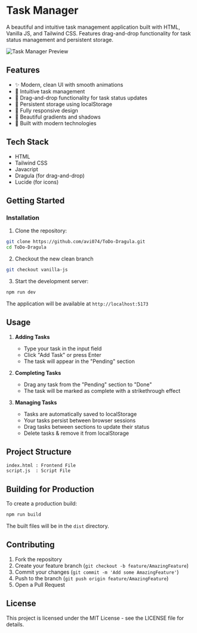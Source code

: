 # Task Manager

A beautiful and intuitive task management application built with HTML, Vanilla JS, and Tailwind CSS. Features drag-and-drop functionality for task status management and persistent storage.

![Task Manager Preview](https://images.unsplash.com/photo-1484480974693-6ca0a78fb36b?auto=format&fit=crop&q=80&w=2072)

## Features

- ✨ Modern, clean UI with smooth animations
- 🎯 Intuitive task management
- 🔄 Drag-and-drop functionality for task status updates
- 💾 Persistent storage using localStorage
- 📱 Fully responsive design
- 🎨 Beautiful gradients and shadows
- 🚀 Built with modern technologies

## Tech Stack

- HTML
- Tailwind CSS
- Javacript
- Dragula (for drag-and-drop)
- Lucide (for icons)

## Getting Started


### Installation

1. Clone the repository:
```bash
git clone https://github.com/avi074/ToDo-Dragula.git
cd ToDo-Dragula
```

2. Checkout the new clean branch
```bash
git checkout vanilla-js
```

3. Start the development server:
```bash
npm run dev
```

The application will be available at `http://localhost:5173`

## Usage

1. **Adding Tasks**
   - Type your task in the input field
   - Click "Add Task" or press Enter
   - The task will appear in the "Pending" section

2. **Completing Tasks**
   - Drag any task from the "Pending" section to "Done"
   - The task will be marked as complete with a strikethrough effect

3. **Managing Tasks**
   - Tasks are automatically saved to localStorage
   - Your tasks persist between browser sessions
   - Drag tasks between sections to update their status
   - Delete tasks & remove it from localStorage

## Project Structure

```
index.html : Frontend File
script.js  : Script File
```

## Building for Production

To create a production build:

```bash
npm run build
```

The built files will be in the `dist` directory.

## Contributing

1. Fork the repository
2. Create your feature branch (`git checkout -b feature/AmazingFeature`)
3. Commit your changes (`git commit -m 'Add some AmazingFeature'`)
4. Push to the branch (`git push origin feature/AmazingFeature`)
5. Open a Pull Request

## License

This project is licensed under the MIT License - see the LICENSE file for details.